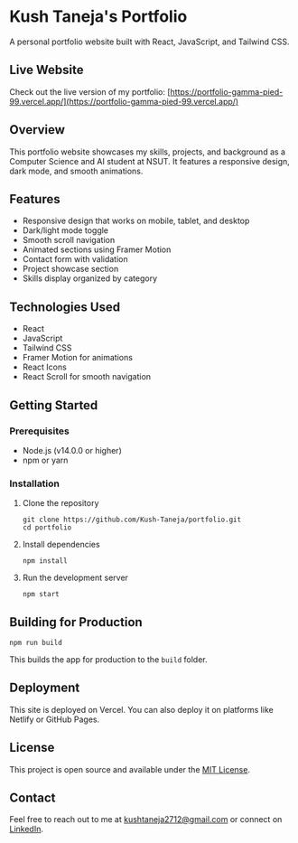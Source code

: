 # Kush Taneja's Portfolio

A personal portfolio website built with React, JavaScript, and Tailwind CSS.

## Live Website
Check out the live version of my portfolio: [https://portfolio-gamma-pied-99.vercel.app/](https://portfolio-gamma-pied-99.vercel.app/)

## Overview

This portfolio website showcases my skills, projects, and background as a Computer Science and AI student at NSUT. It features a responsive design, dark mode, and smooth animations.

## Features

- Responsive design that works on mobile, tablet, and desktop
- Dark/light mode toggle
- Smooth scroll navigation
- Animated sections using Framer Motion
- Contact form with validation
- Project showcase section
- Skills display organized by category

## Technologies Used

- React
- JavaScript
- Tailwind CSS
- Framer Motion for animations
- React Icons
- React Scroll for smooth navigation

## Getting Started

### Prerequisites

- Node.js (v14.0.0 or higher)
- npm or yarn

### Installation

1. Clone the repository
   ```
   git clone https://github.com/Kush-Taneja/portfolio.git
   cd portfolio
   ```

2. Install dependencies
   ```
   npm install
   ```

3. Run the development server
   ```
   npm start
   ```

## Building for Production

```
npm run build
```

This builds the app for production to the `build` folder.

## Deployment

This site is deployed on Vercel. You can also deploy it on platforms like Netlify or GitHub Pages.

## License

This project is open source and available under the [MIT License](LICENSE).

## Contact

Feel free to reach out to me at kushtaneja2712@gmail.com or connect on [LinkedIn](https://www.linkedin.com/in/kush-taneja27/).
